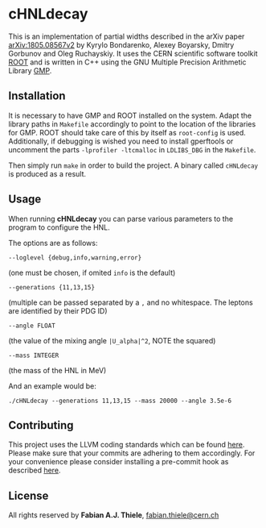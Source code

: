 cHNLdecay
============

This is an implementation of partial widths described in the arXiv paper [arXiv:1805.08567v2](https://arxiv.org/abs/1805.08567v2) by Kyrylo Bondarenko, Alexey Boyarsky, Dmitry Gorbunov and Oleg Ruchayskiy. It uses the CERN scientific software toolkit [ROOT](https://root.cern.ch) and is written in C++ using the GNU Multiple Precision Arithmetic Library [GMP](https://gmplib.org).

## Installation
It is necessary to have GMP and ROOT installed on the system. Adapt the library paths in `Makefile` accordingly to point to the location of the libraries for GMP. ROOT should take care of this by itself as `root-config` is used. Additionally, if debugging is wished you need to install gperftools or uncomment the parts `-lprofiler -ltcmalloc` in `LDLIBS_DBG` in the `Makefile`.

Then simply run `make` in order to build the project. A binary called `cHNLdecay` is produced as a result.

## Usage
When running **cHNLdecay** you can parse various parameters to the program to configure the HNL.

The options are as follows:

```
--loglevel {debug,info,warning,error}
```
(one must be chosen, if omited `info` is the default)


```
--generations {11,13,15} 
```
(multiple can be passed separated by a `,` and no whitespace. The leptons are identified by their PDG ID) 

```
--angle FLOAT
```
(the value of the mixing angle `|U_alpha|^2`, NOTE the squared)

```
--mass INTEGER
```
(the mass of the HNL in MeV)


And an example would be:
```
./cHNLdecay --generations 11,13,15 --mass 20000 --angle 3.5e-6
```

## Contributing
This project uses the LLVM coding standards which can be found [here](http://llvm.org/docs/CodingStandards.html). Please make sure that your commits are adhering to them accordingly. For your convenience please consider installing a pre-commit hook as described [here](https://github.com/ddddavidmartin/Pre-commit-hooks). 

## License
All rights reserved by **Fabian A.J. Thiele**, <fabian.thiele@cern.ch>
